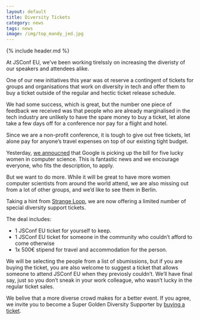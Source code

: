 ```yaml
---
layout: default
title: Diversity Tickets
category: news
tags: news
image: /img/top_mandy_jed.jpg
---
```


{% include header.md %}

At JSConf EU, we’ve been working tirelssly on increasing the diveristy of our speakers and attendees alike.

One of our new initiatives this year was ot reserve a contingent of tickets for groups and organisations that work on diversity in tech and offer them to buy a ticket outside of the regular and hectic ticket release schedule.

We had some success, which is great, but the number one piece of feedback we received was that people who are already marginalised in the tech industry are unlikely to have the spare money to buy a ticket, let alone take a few days off for a conference nor pay for a flight and hotel.

Since we are a non-profit conference, it is tough to give out free tickets, let alone pay for anyone’s travel expenses on top of our existing tight budget.

Yesterday, [we annoucned](http://2014.jsconf.eu/news/2014/08/14/women-in-tech-travel-grants.html) that Google is picking up the bill for five lucky women in computer science. This is fantastic news and we encourage everyone, who fits the description, to apply.

But we want to do more. While it will be great to have more women computer scientists from around the world attend, we are also missing out from a lot of other groups, and we’d like to see them in Berlin.

Taking a hint from [Strange Loop](https://thestrangeloop.com/attendees/diversity-scholarships), we are now offering a limited number of special diversity support tickets.

The deal includes:

- 1 JSConf EU ticket for yourself to keep.
- 1 JSConf EU ticket for someone in the community who couldn’t afford to come otherwise
- 1x 500€ stipend for travel and accommodation for the person.

We will be selecting the people from a list of sbumissions, but if you are buying the ticket, you are also welcome to suggest a ticket that allows someone to attend JSConf EU when they previosly couldn’t. We’ll have final say, just so you don’t sneak in your work colleague, who wasn’t lucky in the regular ticket sales.

We belive that a more diverse crowd makes for a better event. If you agree, we invite you to become a Super Golden Diversity Supporter by [buying a ticket](https://ti.to/jsconfeu/jsconf-eu-2014?release_id=7fszx8vpdxs).

